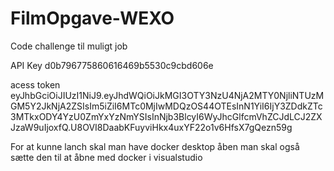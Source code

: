 # FilmOpgave-WEXO
Code challenge til muligt job

API Key
d0b796775860616469b5530c9cbd606e

acess token
eyJhbGciOiJIUzI1NiJ9.eyJhdWQiOiJkMGI3OTY3NzU4NjA2MTY0NjliNTUzMGM5Y2JkNjA2ZSIsIm5iZiI6MTc0MjIwMDQzOS44OTEsInN1YiI6IjY3ZDdkZTc3MTkxODY4YzU0ZmYxYzNmYSIsInNjb3BlcyI6WyJhcGlfcmVhZCJdLCJ2ZXJzaW9uIjoxfQ.U8OVI8DaabKFuyviHkx4uxYF22o1v6HfsX7gQezn59g





For at kunne lanch skal man have docker desktop åben
man skal også sætte den til at åbne med docker i visualstudio